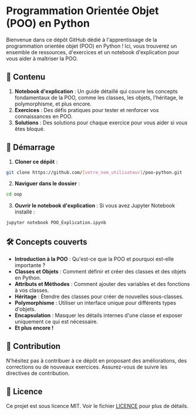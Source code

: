 # Programmation Orientée Objet (POO) en Python

Bienvenue dans ce dépôt GitHub dédié à l'apprentissage de la programmation orientée objet (POO) en Python ! Ici, vous trouverez un ensemble de ressources, d'exercices et un notebook d'explication pour vous aider à maîtriser la POO.

## 📖 Contenu

1. **Notebook d'explication** : Un guide détaillé qui couvre les concepts fondamentaux de la POO, comme les classes, les objets, l'héritage, le polymorphisme, et plus encore.
2. **Exercices** : Des défis pratiques pour tester et renforcer vos connaissances en POO.
3. **Solutions** : Des solutions pour chaque exercice pour vous aider si vous êtes bloqué.

## 🚀 Démarrage

1. **Cloner ce dépôt** :
   
```bash 
git clone https://github.com/[votre_nom_utilisateur]/poo-python.git
```

2. **Naviguer dans le dossier** :

```bash 
cd oop
```

3. **Ouvrir le notebook d'explication** :
Si vous avez Jupyter Notebook installé :

```bash 
jupyter notebook POO_Explication.ipynb
```

## 🛠 Concepts couverts

- **Introduction à la POO** : Qu'est-ce que la POO et pourquoi est-elle importante ?
- **Classes et Objets** : Comment définir et créer des classes et des objets en Python.
- **Attributs et Méthodes** : Comment ajouter des variables et des fonctions à vos classes.
- **Héritage** : Étendre des classes pour créer de nouvelles sous-classes.
- **Polymorphisme** : Utiliser un interface unique pour différents types d'objets.
- **Encapsulation** : Masquer les détails internes d'une classe et exposer uniquement ce qui est nécessaire.
- **Et plus encore !**

## 🤝 Contribution

N'hésitez pas à contribuer à ce dépôt en proposant des améliorations, des corrections ou de nouveaux exercices. Assurez-vous de suivre les directives de contribution.

## 📜 Licence

Ce projet est sous licence MIT. Voir le fichier [LICENCE](LICENCE) pour plus de détails.
